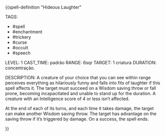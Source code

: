 {{spell-definition "Hideous Laughter"

TAGS:
- #spell
- #enchantment
- #trickery
- #curse
- #occult
- #speech

LEVEL: 1
CAST_TIME: padrão
RANGE: 6sqr
TARGET: 1 criatura
DURATION: concentração.

DESCRIPTION:
A creature of your choice that you can see within range perceives everything as hilariously funny and falls into fits of laughter if this spell affects it. The target must succeed on a Wisdom saving throw or fall prone, becoming incapacitated and unable to stand up for the duration. A creature with an Intelligence score of 4 or less isn’t affected.  
  
At the end of each of its turns, and each time it takes damage, the target can make another Wisdom saving throw. The target has advantage on the saving throw if it’s triggered by damage. On a success, the spell ends.

}}